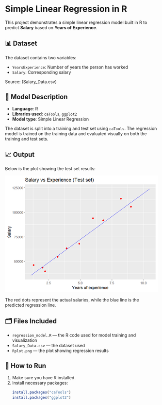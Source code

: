 # Simple Linear Regression in R

This project demonstrates a simple linear regression model built in R to predict **Salary** based on **Years of Experience**.

## 📊 Dataset
The dataset contains two variables:
- `YearsExperience`: Number of years the person has worked
- `Salary`: Corresponding salary

Source: (Salary_Data.csv)

## 🧮 Model Description

- **Language**: R
- **Libraries used**: `caTools`, `ggplot2`
- **Model type**: Simple Linear Regression

The dataset is split into a training and test set using `caTools`. The regression model is trained on the training data and evaluated visually on both the training and test sets.

## 📈 Output

Below is the plot showing the test set results:

![Salary vs Experience - Test Set](Rplot.png)

The red dots represent the actual salaries, while the blue line is the predicted regression line.

## 🗂 Files Included
- `regression_model.R` — the R code used for model training and visualization
- `Salary_Data.csv` — the dataset used
- `Rplot.png` — the plot showing regression results

## 🚀 How to Run

1. Make sure you have R installed.
2. Install necessary packages:
   ```R
   install.packages("caTools")
   install.packages("ggplot2")
